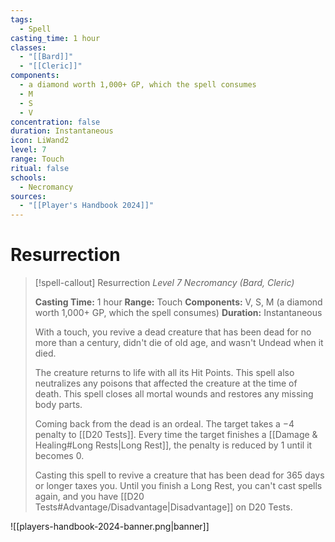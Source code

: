 ```yaml
---
tags:
  - Spell
casting_time: 1 hour
classes:
  - "[[Bard]]"
  - "[[Cleric]]"
components:
  - a diamond worth 1,000+ GP, which the spell consumes
  - M
  - S
  - V
concentration: false
duration: Instantaneous
icon: LiWand2
level: 7
range: Touch
ritual: false
schools:
  - Necromancy
sources:
  - "[[Player's Handbook 2024]]"
---
```


# Resurrection

>[!spell-callout] Resurrection
>_Level 7 Necromancy (Bard, Cleric)_
>
>**Casting Time:** 1 hour
>**Range:** Touch
>**Components:** V, S, M (a diamond worth 1,000+ GP, which the spell consumes)
>**Duration:** Instantaneous
>
>With a touch, you revive a dead creature that has been dead for no more than a century, didn't die of old age, and wasn't Undead when it died.
>
>The creature returns to life with all its Hit Points. This spell also neutralizes any poisons that affected the creature at the time of death. This spell closes all mortal wounds and restores any missing body parts.
>
>Coming back from the dead is an ordeal. The target takes a −4 penalty to [[D20 Tests]]. Every time the target finishes a [[Damage & Healing#Long Rests\|Long Rest]], the penalty is reduced by 1 until it becomes 0.
>
>Casting this spell to revive a creature that has been dead for 365 days or longer taxes you. Until you finish a Long Rest, you can't cast spells again, and you have [[D20 Tests#Advantage/Disadvantage\|Disadvantage]] on D20 Tests.


![[players-handbook-2024-banner.png|banner]]
